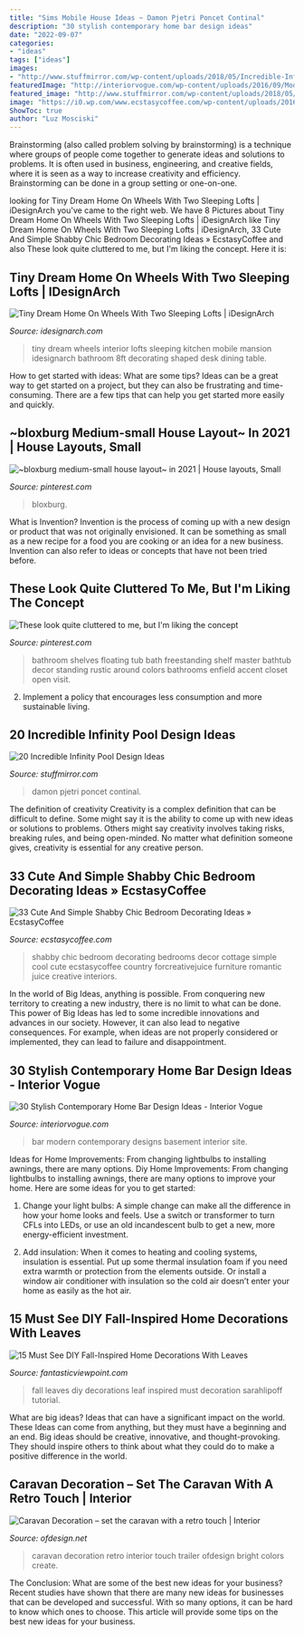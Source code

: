 ```yaml
---
title: "Sims Mobile House Ideas ~ Damon Pjetri Poncet Continal"
description: "30 stylish contemporary home bar design ideas"
date: "2022-09-07"
categories:
- "ideas"
tags: ["ideas"]
images:
- "http://www.stuffmirror.com/wp-content/uploads/2018/05/Incredible-Infinity-Pool-Design-Ideas-7.jpg"
featuredImage: "http://interiorvogue.com/wp-content/uploads/2016/09/Modern-Home-Bar-Design.jpg"
featured_image: "http://www.stuffmirror.com/wp-content/uploads/2018/05/Incredible-Infinity-Pool-Design-Ideas-7.jpg"
image: "https://i0.wp.com/www.ecstasycoffee.com/wp-content/uploads/2016/08/Cottage-Shabby-Chic-Bedroom-Decor.jpg"
ShowToc: true
author: "Luz Mosciski"
---
```



Brainstorming (also called problem solving by brainstorming) is a technique where groups of people come together to generate ideas and solutions to problems. It is often used in business, engineering, and creative fields, where it is seen as a way to increase creativity and efficiency. Brainstorming can be done in a group setting or one-on-one.

	

		
looking for Tiny Dream Home On Wheels With Two Sleeping Lofts | iDesignArch you've came to the right web. We have 8 Pictures about Tiny Dream Home On Wheels With Two Sleeping Lofts | iDesignArch like Tiny Dream Home On Wheels With Two Sleeping Lofts | iDesignArch, 33 Cute And Simple Shabby Chic Bedroom Decorating Ideas » EcstasyCoffee and also These look quite cluttered to me, but I&#039;m liking the concept. Here it is:
		
    
## Tiny Dream Home On Wheels With Two Sleeping Lofts | IDesignArch

<img loading=lazy src="http://www.idesignarch.com/wp-content/uploads/The-Mansion-Mobile-Tiny-House_5.jpg" onerror="this.onerror=null;this.src='https://tse2.mm.bing.net/th?id=OIP.9zv9bDlBTPFH4jA6djso4QHaLH&amp;pid=15.1';" alt="Tiny Dream Home On Wheels With Two Sleeping Lofts | iDesignArch">

_Source: idesignarch.com_

>tiny dream wheels interior lofts sleeping kitchen mobile mansion idesignarch bathroom 8ft decorating shaped desk dining table. 

	

How to get started with ideas: What are some tips?
Ideas can be a great way to get started on a project, but they can also be frustrating and time-consuming. There are a few tips that can help you get started more easily and quickly.

    
## ~bloxburg Medium-small House Layout~ In 2021 | House Layouts, Small

<img loading=lazy src="https://i.pinimg.com/736x/da/d0/be/dad0be3bf64d0bed1d9359aa58f7788d.jpg" onerror="this.onerror=null;this.src='https://tse2.mm.bing.net/th?id=OIP.1uVA1b53gw8_9aIRfKCiEwHaL0&amp;pid=15.1';" alt="~bloxburg medium-small house layout~ in 2021 | House layouts, Small">

_Source: pinterest.com_

>bloxburg. 

	

What is Invention?
Invention is the process of coming up with a new design or product that was not originally envisioned. It can be something as small as a new recipe for a food you are cooking or an idea for a new business. Invention can also refer to ideas or concepts that have not been tried before.

    
## These Look Quite Cluttered To Me, But I&#039;m Liking The Concept

<img loading=lazy src="https://i.pinimg.com/736x/37/2f/4d/372f4d1a76b8266170fb12365bdff08b.jpg" onerror="this.onerror=null;this.src='https://tse4.mm.bing.net/th?id=OIP.KxyWd6QkYBHE6l5UqIk1pwHaLJ&amp;pid=15.1';" alt="These look quite cluttered to me, but I&#039;m liking the concept">

_Source: pinterest.com_

>bathroom shelves floating tub bath freestanding shelf master bathtub decor standing rustic around colors bathrooms enfield accent closet open visit. 

	

2. Implement a policy that encourages less consumption and more sustainable living. 

    
## 20 Incredible Infinity Pool Design Ideas

<img loading=lazy src="http://www.stuffmirror.com/wp-content/uploads/2018/05/Incredible-Infinity-Pool-Design-Ideas-7.jpg" onerror="this.onerror=null;this.src='https://tse1.mm.bing.net/th?id=OIP.gceLmAJDBgnl0HcbOptKHgHaE7&amp;pid=15.1';" alt="20 Incredible Infinity Pool Design Ideas">

_Source: stuffmirror.com_

>damon pjetri poncet continal. 

	

The definition of creativity
Creativity is a complex definition that can be difficult to define. Some might say it is the ability to come up with new ideas or solutions to problems. Others might say creativity involves taking risks, breaking rules, and being open-minded. No matter what definition someone gives, creativity is essential for any creative person.

    
## 33 Cute And Simple Shabby Chic Bedroom Decorating Ideas » EcstasyCoffee

<img loading=lazy src="https://i0.wp.com/www.ecstasycoffee.com/wp-content/uploads/2016/08/Cottage-Shabby-Chic-Bedroom-Decor.jpg" onerror="this.onerror=null;this.src='https://tse2.mm.bing.net/th?id=OIP.ZL-k1fwh8UjX6FXMm_2EngHaIL&amp;pid=15.1';" alt="33 Cute And Simple Shabby Chic Bedroom Decorating Ideas » EcstasyCoffee">

_Source: ecstasycoffee.com_

>shabby chic bedroom decorating bedrooms decor cottage simple cool cute ecstasycoffee country forcreativejuice furniture romantic juice creative interiors. 

	

In the world of Big Ideas, anything is possible. From conquering new territory to creating a new industry, there is no limit to what can be done. This power of Big Ideas has led to some incredible innovations and advances in our society. However, it can also lead to negative consequences. For example, when ideas are not properly considered or implemented, they can lead to failure and disappointment.

    
## 30 Stylish Contemporary Home Bar Design Ideas - Interior Vogue

<img loading=lazy src="http://interiorvogue.com/wp-content/uploads/2016/09/Modern-Home-Bar-Design.jpg" onerror="this.onerror=null;this.src='https://tse3.mm.bing.net/th?id=OIP._b3h5LTZ1VYbUKMuxl_QxwHaJ4&amp;pid=15.1';" alt="30 Stylish Contemporary Home Bar Design Ideas - Interior Vogue">

_Source: interiorvogue.com_

>bar modern contemporary designs basement interior site. 

	

Ideas for Home Improvements: From changing lightbulbs to installing awnings, there are many options.
Diy Home Improvements: From changing lightbulbs to installing awnings, there are many options to improve your home. Here are some ideas for you to get started: 
1. Change your light bulbs: A simple change can make all the difference in how your home looks and feels. Use a switch or transformer to turn CFLs into LEDs, or use an old incandescent bulb to get a new, more energy-efficient investment. 

2. Add insulation: When it comes to heating and cooling systems, insulation is essential. Put up some thermal insulation foam if you need extra warmth or protection from the elements outside. Or install a window air conditioner with insulation so the cold air doesn’t enter your home as easily as the hot air. 


    
## 15 Must See DIY Fall-Inspired Home Decorations With Leaves

<img loading=lazy src="http://www.fantasticviewpoint.com/wp-content/uploads/2015/09/39d5c__Fall-leaf-decoration-ideas-11.jpg" onerror="this.onerror=null;this.src='https://tse1.mm.bing.net/th?id=OIP.VxdnyluJi2UtBjJjXpH01AHaKP&amp;pid=15.1';" alt="15 Must See DIY Fall-Inspired Home Decorations With Leaves">

_Source: fantasticviewpoint.com_

>fall leaves diy decorations leaf inspired must decoration sarahlipoff tutorial. 

	

What are big ideas? Ideas that can have a significant impact on the world. These Ideas can come from anything, but they must have a beginning and an end. Big ideas should be creative, innovative, and thought-provoking. They should inspire others to think about what they could do to make a positive difference in the world.

    
## Caravan Decoration – Set The Caravan With A Retro Touch | Interior

<img loading=lazy src="http://www.ofdesign.net/wp-content/uploads/files/3/6/3/caravan-decoration-set-the-caravan-with-a-retro-touch-12-363.jpg" onerror="this.onerror=null;this.src='https://tse1.mm.bing.net/th?id=OIP.O30NgwGKUkUD4270ANsj7AHaLH&amp;pid=15.1';" alt="Caravan Decoration – set the caravan with a retro touch | Interior">

_Source: ofdesign.net_

>caravan decoration retro interior touch trailer ofdesign bright colors create. 

	

The Conclusion: What are some of the best new ideas for your business?
Recent studies have shown that there are many new ideas for businesses that can be developed and successful. With so many options, it can be hard to know which ones to choose. This article will provide some tips on the best new ideas for your business.

